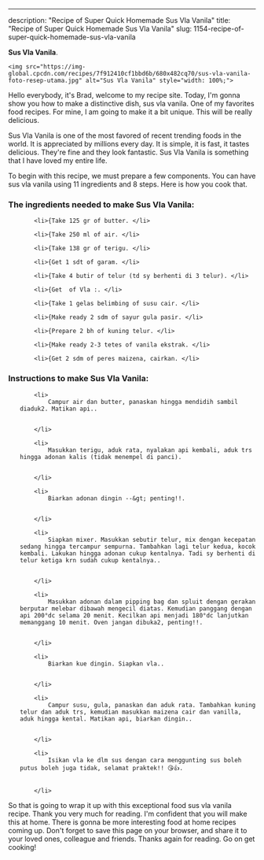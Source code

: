 ---
description: "Recipe of Super Quick Homemade Sus Vla Vanila"
title: "Recipe of Super Quick Homemade Sus Vla Vanila"
slug: 1154-recipe-of-super-quick-homemade-sus-vla-vanila

<p>
	<strong>Sus Vla Vanila</strong>. 
	
</p>
<p>
	
	<img src="https://img-global.cpcdn.com/recipes/7f912410cf1bbd6b/680x482cq70/sus-vla-vanila-foto-resep-utama.jpg" alt="Sus Vla Vanila" style="width: 100%;">
	
	
</p>
<p>
	Hello everybody, it's Brad, welcome to my recipe site. Today, I'm gonna show you how to make a distinctive dish, sus vla vanila. One of my favorites food recipes. For mine, I am going to make it a bit unique. This will be really delicious.
</p>
	
<p>
	Sus Vla Vanila is one of the most favored of recent trending foods in the world. It is appreciated by millions every day. It is simple, it is fast, it tastes delicious. They're fine and they look fantastic. Sus Vla Vanila is something that I have loved my entire life.
</p>
<p>
	
</p>

<p>
To begin with this recipe, we must prepare a few components. You can have sus vla vanila using 11 ingredients and 8 steps. Here is how you cook that.
</p>

<h3>The ingredients needed to make Sus Vla Vanila:</h3>

<ol>
	
		<li>{Take 125 gr of butter. </li>
	
		<li>{Take 250 ml of air. </li>
	
		<li>{Take 138 gr of terigu. </li>
	
		<li>{Get 1 sdt of garam. </li>
	
		<li>{Take 4 butir of telur (td sy berhenti di 3 telur). </li>
	
		<li>{Get  of Vla :. </li>
	
		<li>{Take 1 gelas belimbing of susu cair. </li>
	
		<li>{Make ready 2 sdm of sayur gula pasir. </li>
	
		<li>{Prepare 2 bh of kuning telur. </li>
	
		<li>{Make ready 2-3 tetes of vanila ekstrak. </li>
	
		<li>{Get 2 sdm of peres maizena, cairkan. </li>
	
</ol>
<p>
	
</p>

<h3>Instructions to make Sus Vla Vanila:</h3>

<ol>
	
		<li>
			Campur air dan butter, panaskan hingga mendidih sambil diaduk2. Matikan api..
			
			
		</li>
	
		<li>
			Masukkan terigu, aduk rata, nyalakan api kembali, aduk trs hingga adonan kalis (tidak menempel di panci).
			
			
		</li>
	
		<li>
			Biarkan adonan dingin --&gt; penting!!.
			
			
		</li>
	
		<li>
			Siapkan mixer. Masukkan sebutir telur, mix dengan kecepatan sedang hingga tercampur sempurna. Tambahkan lagi telur kedua, kocok kembali. Lakukan hingga adonan cukup kentalnya. Tadi sy berhenti di telur ketiga krn sudah cukup kentalnya..
			
			
		</li>
	
		<li>
			Masukkan adonan dalam pipping bag dan spluit dengan gerakan berputar melebar dibawah mengecil diatas. Kemudian panggang dengan api 200°dc selama 20 menit. Kecilkan api menjadi 180°dc lanjutkan memanggang 10 menit. Oven jangan dibuka2, penting!!.
			
			
		</li>
	
		<li>
			Biarkan kue dingin. Siapkan vla..
			
			
		</li>
	
		<li>
			Campur susu, gula, panaskan dan aduk rata. Tambahkan kuning telur dan aduk trs, kemudian masukkan maizena cair dan vanilla, aduk hingga kental. Matikan api, biarkan dingin..
			
			
		</li>
	
		<li>
			Isikan vla ke dlm sus dengan cara menggunting sus boleh putus boleh juga tidak, selamat praktek!! 😘👍.
			
			
		</li>
	
</ol>

<p>
	
</p>

<p>
	So that is going to wrap it up with this exceptional food sus vla vanila recipe. Thank you very much for reading. I'm confident that you will make this at home. There is gonna be more interesting food at home recipes coming up. Don't forget to save this page on your browser, and share it to your loved ones, colleague and friends. Thanks again for reading. Go on get cooking!
</p>
